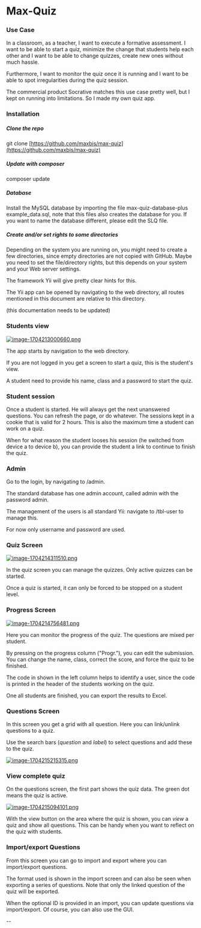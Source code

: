 # Max-Quiz

### Use Case

In a classroom, as a teacher, I want to execute a formative assessment. I want to be able to start a quiz, minimize the change that students help each other and I want to be able to change quizzes, create new ones without much hassle.

Furthermore, I want to monitor the quiz once it is running and I want to be able to spot irregularities during the quiz session.

The commercial product Socrative matches this use case pretty well, but I kept on running into limitations. So I made my own quiz app.

### Installation

##### Clone the repo

git clone [https://github.com/maxbis/max-quiz](https://github.com/maxbis/max-quiz)

##### Update with composer

composer update

##### Database

Install the MySQL database by importing the file max-quiz-database-plus example\_data.sql, note that this files also creates the database for you. If you want to name the database different, please edit the SLQ file.

##### Create and/or set rights to some directories

Depending on the system you are running on, you might need to create a few directories, since empty directories are not copied with GitHub. Maybe you need to set the file/directory rights, but this depends on your system and your Web server settings.

The framework Yii will give pretty clear hints for this.

The Yii app can be opened by navigating to the web directory, all routes mentioned in this document are relative to this directory.

(this documentation needs to be updated)

### Students view

[![image-1704213000660.png](https://www.roc.ovh/uploads/images/gallery/2024-01/scaled-1680-/image-1704213000660.png)](https://www.roc.ovh/uploads/images/gallery/2024-01/image-1704213000660.png)

The app starts by navigation to the web directory.

If you are not logged in you get a screen to start a quiz, this is the student's view.

A student need to provide his name, class and a password to start the quiz.

### Student session

Once a student is started. He will always get the next unanswered questions. You can refresh the page, or do whatever. The sessions kept in a cookie that is valid for 2 hours. This is also the maximum time a student can work on a quiz.

When for what reason the student looses his session (he switched from device a to device b), you can provide the student a link to continue to finish the quiz.

### Admin  


Go to the login, by navigating to /admin.

The standard database has one admin account, called admin with the password admin.

The management of the users is all standard Yii: navigate to /tbl-user to manage this.

For now only username and password are used.

### Quiz Screen

[![image-1704214311510.png](https://www.roc.ovh/uploads/images/gallery/2024-01/scaled-1680-/image-1704214311510.png)](https://www.roc.ovh/uploads/images/gallery/2024-01/image-1704214311510.png)

In the quiz screen you can manage the quizzes. Only active quizzes can be started.

Once a quiz is started, it can only be forced to be stopped on a student level.

### Progress Screen

[![image-1704214756481.png](https://www.roc.ovh/uploads/images/gallery/2024-01/scaled-1680-/image-1704214756481.png)](https://www.roc.ovh/uploads/images/gallery/2024-01/image-1704214756481.png)

Here you can monitor the progress of the quiz. The questions are mixed per student.

By pressing on the progress column ("Progr."), you can edit the submission. You can change the name, class, correct the score, and force the quiz to be finished.

The code in shown in the left column helps to identify a user, since the code is printed in the header of the students working on the quiz.

One all students are finished, you can export the results to Excel.

### Questions Screen

In this screen you get a grid with all question. Here you can link/unlink questions to a quiz.

Use the search bars (*question* and *label*) to select questions and add these to the quiz.

[![image-1704215215315.png](https://www.roc.ovh/uploads/images/gallery/2024-01/scaled-1680-/image-1704215215315.png)](https://www.roc.ovh/uploads/images/gallery/2024-01/image-1704215215315.png)

### View complete quiz

On the questions screen, the first part shows the quiz data. The green dot means the quiz is active.

[![image-1704215094101.png](https://www.roc.ovh/uploads/images/gallery/2024-01/scaled-1680-/image-1704215094101.png)](https://www.roc.ovh/uploads/images/gallery/2024-01/image-1704215094101.png)

With the view button on the area where the quiz is shown, you can *view* a quiz and show all questions. This can be handy when you want to reflect on the quiz with students.

### Import/export Questions

From this screen you can go to import and export where you can import/export questions.

The format used is shown in the import screen and can also be seen when exporting a series of questions. Note that only the linked question of the quiz will be exported.

When the optional ID is provided in an import, you can update questions via import/export. Of course, you can also use the GUI.

\--